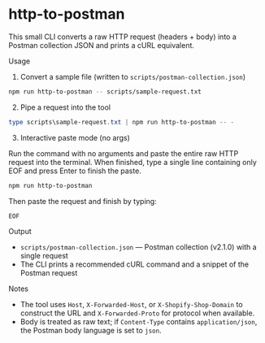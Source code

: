 # http-to-postman

This small CLI converts a raw HTTP request (headers + body) into a Postman collection JSON and prints a cURL equivalent.

Usage

1. Convert a sample file (written to `scripts/postman-collection.json`)

```bash
npm run http-to-postman -- scripts/sample-request.txt
```

2. Pipe a request into the tool

```powershell
type scripts\sample-request.txt | npm run http-to-postman -- -
```

3. Interactive paste mode (no args)

Run the command with no arguments and paste the entire raw HTTP request into the terminal. When finished, type a single line containing only EOF and press Enter to finish the paste.

```bash
npm run http-to-postman
```

Then paste the request and finish by typing:

```
EOF
```

Output

- `scripts/postman-collection.json` — Postman collection (v2.1.0) with a single request
- The CLI prints a recommended cURL command and a snippet of the Postman request

Notes

- The tool uses `Host`, `X-Forwarded-Host`, or `X-Shopify-Shop-Domain` to construct the URL and `X-Forwarded-Proto` for protocol when available.
- Body is treated as raw text; if `Content-Type` contains `application/json`, the Postman body language is set to `json`.
